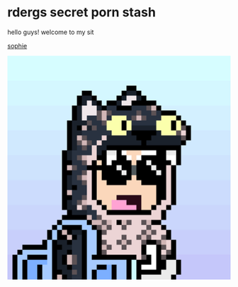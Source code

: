 # rdergs secret porn stash

hello guys! welcome to my sit

[sophie](./sophie)

![](./pics/1918.png)
